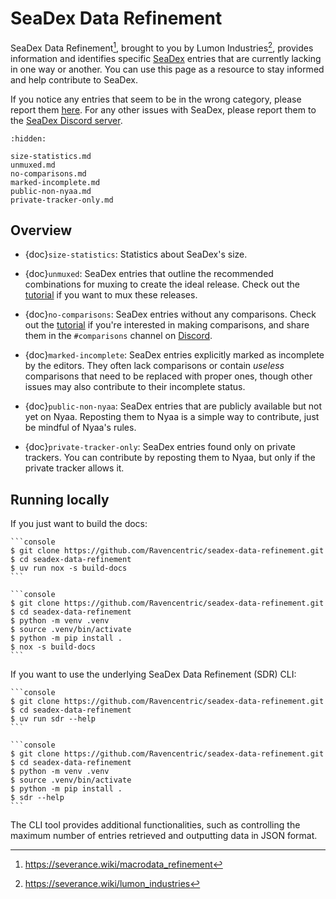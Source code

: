 SeaDex Data Refinement
======================

SeaDex Data Refinement[^1], brought to you by Lumon Industries[^2], 
provides information and identifies specific [SeaDex](https://releases.moe) entries that are currently lacking in one way or another.
You can use this page as a resource to stay informed and help contribute to SeaDex.

If you notice any entries that seem to be in the wrong category, please report them [here](https://github.com/Ravencentric/seadex-data-refinement/issues).
For any other issues with SeaDex, please report them to the [SeaDex Discord server](https://discord.com/invite/jPeeZewWRn).

[^1]: <https://severance.wiki/macrodata_refinement>
[^2]: <https://severance.wiki/lumon_industries>

```{toctree}
:hidden:

size-statistics.md
unmuxed.md
no-comparisons.md
marked-incomplete.md
public-non-nyaa.md
private-tracker-only.md
```

## Overview

* {doc}`size-statistics`: Statistics about SeaDex's size.

* {doc}`unmuxed`: SeaDex entries that outline the recommended combinations for muxing to create the ideal release. Check out the [tutorial](https://thewiki.moe/advanced/muxing/) if you want to mux these releases.

* {doc}`no-comparisons`: SeaDex entries without any comparisons. Check out the [tutorial](https://thewiki.moe/tutorials/comparison/) if you're interested in making comparisons, and share them in the `#comparisons` channel on [Discord](https://discord.com/invite/jPeeZewWRn).

* {doc}`marked-incomplete`: SeaDex entries explicitly marked as incomplete by the editors. They often lack comparisons or contain *useless* comparisons that need to be replaced with proper ones, though other issues may also contribute to their incomplete status.

* {doc}`public-non-nyaa`: SeaDex entries that are publicly available but not yet on Nyaa. Reposting them to Nyaa is a simple way to contribute, just be mindful of Nyaa's rules.

* {doc}`private-tracker-only`: SeaDex entries found only on private trackers. You can contribute by reposting them to Nyaa, but only if the private tracker allows it.


## Running locally

If you just want to build the docs:

````{tab} uv
```console
$ git clone https://github.com/Ravencentric/seadex-data-refinement.git
$ cd seadex-data-refinement
$ uv run nox -s build-docs
```
````

````{tab} python
```console
$ git clone https://github.com/Ravencentric/seadex-data-refinement.git
$ cd seadex-data-refinement
$ python -m venv .venv
$ source .venv/bin/activate
$ python -m pip install .
$ nox -s build-docs
```
````

If you want to use the underlying SeaDex Data Refinement (SDR) CLI:

````{tab} uv
```console
$ git clone https://github.com/Ravencentric/seadex-data-refinement.git
$ cd seadex-data-refinement
$ uv run sdr --help
```
````

````{tab} python
```console
$ git clone https://github.com/Ravencentric/seadex-data-refinement.git
$ cd seadex-data-refinement
$ python -m venv .venv
$ source .venv/bin/activate
$ python -m pip install .
$ sdr --help
```
````

The CLI tool provides additional functionalities, such as controlling the maximum number of entries retrieved and outputting data in JSON format.